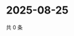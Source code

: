 # 2025-08-25

共 0 条

<!-- BEGIN ZHIHUQUESTIONS -->
<!-- 最后更新时间 Mon Aug 25 2025 06:10:31 GMT+0800 (China Standard Time) -->

<!-- END ZHIHUQUESTIONS -->
